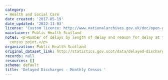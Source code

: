 ```yaml
---
category:
- Health and Social Care
date_created: '2017-05-19'
date_updated: '2022-11-03'
license: 'Custom licence: http://www.nationalarchives.gov.uk/doc/open-government-licence/version/3/'
maintainer: Public Health Scotland
notes: <p>Number of delays by length of delay and reason for delay at the monthly
  census point.</p>
organization: Public Health Scotland
original_dataset_link: http://statistics.gov.scot/data/delayed-discharges-monthly-census
records: null
resources: []
schema: default
title: 'Delayed Discharges - Monthly Census '
---
```

